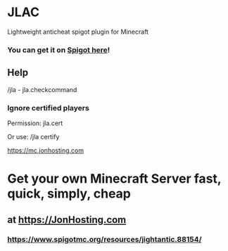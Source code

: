# JLAC
Lightweight anticheat spigot plugin for Minecraft

### You can get it on [Spigot here](https://www.spigotmc.org/resources/jightantic.88154/)!

## Help
/jla - jla.checkcommand

### Ignore certified players
Permission: jla.cert

Or use: /jla certify <player>

https://mc.jonhosting.com

# Get your own Minecraft Server fast, quick, simply, cheap
## at https://JonHosting.com

### https://www.spigotmc.org/resources/jightantic.88154/
